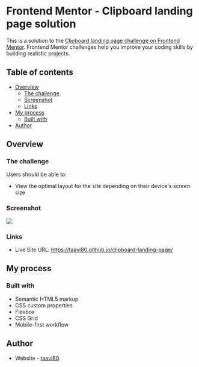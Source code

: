 # Frontend Mentor - Clipboard landing page solution

This is a solution to the [Clipboard landing page challenge on Frontend Mentor](https://www.frontendmentor.io/challenges/clipboard-landing-page-5cc9bccd6c4c91111378ecb9). Frontend Mentor challenges help you improve your coding skills by building realistic projects. 

## Table of contents

- [Overview](#overview)
  - [The challenge](#the-challenge)
  - [Screenshot](#screenshot)
  - [Links](#links)
- [My process](#my-process)
  - [Built with](#built-with)
- [Author](#author)


## Overview

### The challenge

Users should be able to:

- View the optimal layout for the site depending on their device's screen size


### Screenshot

![](design/)


### Links

- Live Site URL: https://taavi80.github.io/clipboard-landing-page/

## My process

### Built with

- Semantic HTML5 markup
- CSS custom properties
- Flexbox
- CSS Grid
- Mobile-first workflow


## Author

- Website - [taavi80](https://www.frontendmentor.io/profile/taavi80)
